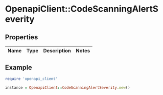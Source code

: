 # OpenapiClient::CodeScanningAlertSeverity

## Properties

| Name | Type | Description | Notes |
| ---- | ---- | ----------- | ----- |

## Example

```ruby
require 'openapi_client'

instance = OpenapiClient::CodeScanningAlertSeverity.new()
```

